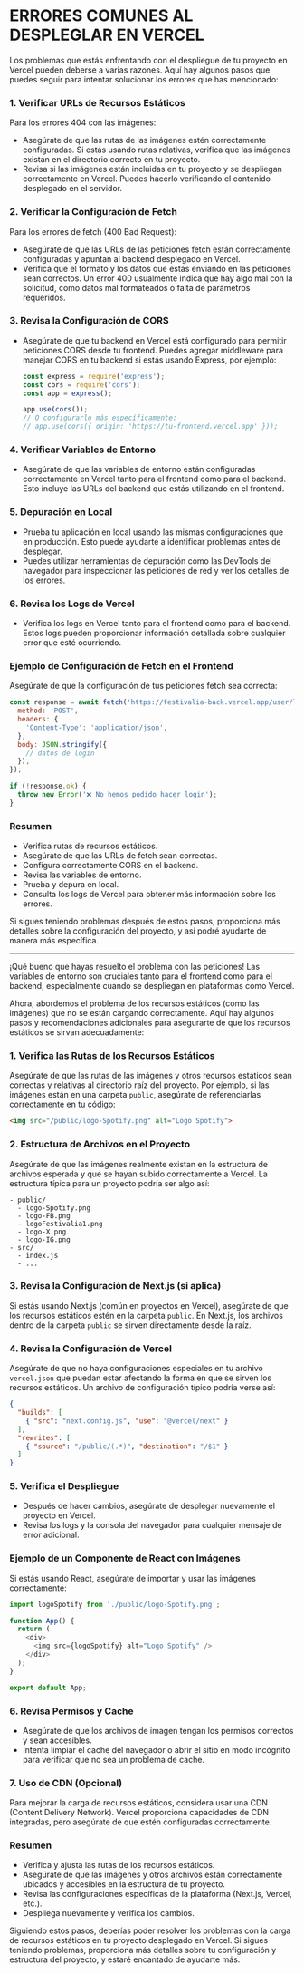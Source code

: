 # ERRORES COMUNES AL DESPLEGLAR EN VERCEL


Los problemas que estás enfrentando con el despliegue de tu proyecto en Vercel pueden deberse a varias razones. Aquí hay algunos pasos que puedes seguir para intentar solucionar los errores que has mencionado:

### 1. Verificar URLs de Recursos Estáticos
Para los errores 404 con las imágenes:
- Asegúrate de que las rutas de las imágenes estén correctamente configuradas. Si estás usando rutas relativas, verifica que las imágenes existan en el directorio correcto en tu proyecto.
- Revisa si las imágenes están incluidas en tu proyecto y se despliegan correctamente en Vercel. Puedes hacerlo verificando el contenido desplegado en el servidor.

### 2. Verificar la Configuración de Fetch
Para los errores de fetch (400 Bad Request):
- Asegúrate de que las URLs de las peticiones fetch están correctamente configuradas y apuntan al backend desplegado en Vercel.
- Verifica que el formato y los datos que estás enviando en las peticiones sean correctos. Un error 400 usualmente indica que hay algo mal con la solicitud, como datos mal formateados o falta de parámetros requeridos.

### 3. Revisa la Configuración de CORS
- Asegúrate de que tu backend en Vercel está configurado para permitir peticiones CORS desde tu frontend. Puedes agregar middleware para manejar CORS en tu backend si estás usando Express, por ejemplo:

  ```javascript
  const express = require('express');
  const cors = require('cors');
  const app = express();

  app.use(cors());
  // O configurarlo más específicamente:
  // app.use(cors({ origin: 'https://tu-frontend.vercel.app' }));
  ```

### 4. Verificar Variables de Entorno
- Asegúrate de que las variables de entorno están configuradas correctamente en Vercel tanto para el frontend como para el backend. Esto incluye las URLs del backend que estás utilizando en el frontend.
  
### 5. Depuración en Local
- Prueba tu aplicación en local usando las mismas configuraciones que en producción. Esto puede ayudarte a identificar problemas antes de desplegar.
- Puedes utilizar herramientas de depuración como las DevTools del navegador para inspeccionar las peticiones de red y ver los detalles de los errores.

### 6. Revisa los Logs de Vercel
- Verifica los logs en Vercel tanto para el frontend como para el backend. Estos logs pueden proporcionar información detallada sobre cualquier error que esté ocurriendo.

### Ejemplo de Configuración de Fetch en el Frontend

Asegúrate de que la configuración de tus peticiones fetch sea correcta:

```javascript
const response = await fetch('https://festivalia-back.vercel.app/user/login/', {
  method: 'POST',
  headers: {
    'Content-Type': 'application/json',
  },
  body: JSON.stringify({
    // datos de login
  }),
});

if (!response.ok) {
  throw new Error('❌ No hemos podido hacer login');
}
```

### Resumen

- Verifica rutas de recursos estáticos.
- Asegúrate de que las URLs de fetch sean correctas.
- Configura correctamente CORS en el backend.
- Revisa las variables de entorno.
- Prueba y depura en local.
- Consulta los logs de Vercel para obtener más información sobre los errores.

Si sigues teniendo problemas después de estos pasos, proporciona más detalles sobre la configuración del proyecto, y así podré ayudarte de manera más específica.


--------------------------------------------------------------------------------------------------------------------

¡Qué bueno que hayas resuelto el problema con las peticiones! Las variables de entorno son cruciales tanto para el frontend como para el backend, especialmente cuando se despliegan en plataformas como Vercel.

Ahora, abordemos el problema de los recursos estáticos (como las imágenes) que no se están cargando correctamente. Aquí hay algunos pasos y recomendaciones adicionales para asegurarte de que los recursos estáticos se sirvan adecuadamente:

### 1. Verifica las Rutas de los Recursos Estáticos
Asegúrate de que las rutas de las imágenes y otros recursos estáticos sean correctas y relativas al directorio raíz del proyecto. Por ejemplo, si las imágenes están en una carpeta `public`, asegúrate de referenciarlas correctamente en tu código:

```html
<img src="/public/logo-Spotify.png" alt="Logo Spotify">
```

### 2. Estructura de Archivos en el Proyecto
Asegúrate de que las imágenes realmente existan en la estructura de archivos esperada y que se hayan subido correctamente a Vercel. La estructura típica para un proyecto podría ser algo así:

```
- public/
  - logo-Spotify.png
  - logo-FB.png
  - logoFestivalia1.png
  - logo-X.png
  - logo-IG.png
- src/
  - index.js
  - ...
```

### 3. Revisa la Configuración de Next.js (si aplica)
Si estás usando Next.js (común en proyectos en Vercel), asegúrate de que los recursos estáticos estén en la carpeta `public`. En Next.js, los archivos dentro de la carpeta `public` se sirven directamente desde la raíz.

### 4. Revisa la Configuración de Vercel
Asegúrate de que no haya configuraciones especiales en tu archivo `vercel.json` que puedan estar afectando la forma en que se sirven los recursos estáticos. Un archivo de configuración típico podría verse así:

```json
{
  "builds": [
    { "src": "next.config.js", "use": "@vercel/next" }
  ],
  "rewrites": [
    { "source": "/public/(.*)", "destination": "/$1" }
  ]
}
```

### 5. Verifica el Despliegue
- Después de hacer cambios, asegúrate de desplegar nuevamente el proyecto en Vercel.
- Revisa los logs y la consola del navegador para cualquier mensaje de error adicional.

### Ejemplo de un Componente de React con Imágenes

Si estás usando React, asegúrate de importar y usar las imágenes correctamente:

```javascript
import logoSpotify from './public/logo-Spotify.png';

function App() {
  return (
    <div>
      <img src={logoSpotify} alt="Logo Spotify" />
    </div>
  );
}

export default App;
```

### 6. Revisa Permisos y Cache
- Asegúrate de que los archivos de imagen tengan los permisos correctos y sean accesibles.
- Intenta limpiar el cache del navegador o abrir el sitio en modo incógnito para verificar que no sea un problema de cache.

### 7. Uso de CDN (Opcional)
Para mejorar la carga de recursos estáticos, considera usar una CDN (Content Delivery Network). Vercel proporciona capacidades de CDN integradas, pero asegúrate de que estén configuradas correctamente.

### Resumen

- Verifica y ajusta las rutas de los recursos estáticos.
- Asegúrate de que las imágenes y otros archivos están correctamente ubicados y accesibles en la estructura de tu proyecto.
- Revisa las configuraciones específicas de la plataforma (Next.js, Vercel, etc.).
- Despliega nuevamente y verifica los cambios.

Siguiendo estos pasos, deberías poder resolver los problemas con la carga de recursos estáticos en tu proyecto desplegado en Vercel. Si sigues teniendo problemas, proporciona más detalles sobre tu configuración y estructura del proyecto, y estaré encantado de ayudarte más.